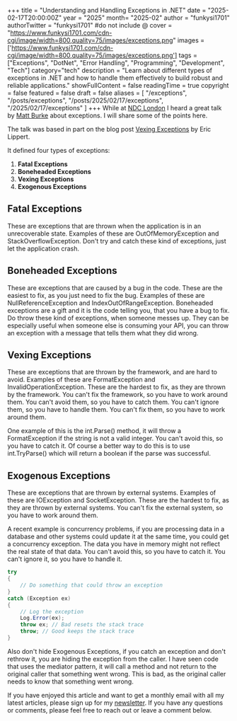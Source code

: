 +++
title = "Understanding and Handling Exceptions in .NET"
date = "2025-02-17T20:00:00Z"
year = "2025"
month= "2025-02"
author = "funkysi1701"
authorTwitter = "funkysi1701" #do not include @
cover = "https://www.funkysi1701.com/cdn-cgi/image/width=800,quality=75/images/exceptions.png"
images =['https://www.funkysi1701.com/cdn-cgi/image/width=800,quality=75/images/exceptions.png']
tags = ["Exceptions", "DotNet", "Error Handling", "Programming", "Development", "Tech"]
category="tech"
description = "Learn about different types of exceptions in .NET and how to handle them effectively to build robust and reliable applications."
showFullContent = false
readingTime = true
copyright = false
featured = false
draft = false
aliases = [
    "/exceptions",
    "/posts/exceptions",
    "/posts/2025/02/17/exceptions",
    "/2025/02/17/exceptions" 
]
+++
While at [NDC London](/posts/2025/volunteering-at-ndc/) I heard a great talk by [Matt Burke](https://mattburke.dev/talks/youre-doing-exceptions-wrong/) about exceptions. I will share some of the points here.

The talk was based in part on the blog post [Vexing Exceptions](https://ericlippert.com/2008/09/10/vexing-exceptions/) by Eric Lippert.

It defined four types of exceptions:

1. **Fatal Exceptions**
2. **Boneheaded Exceptions**
3. **Vexing Exceptions**
4. **Exogenous Exceptions**

## Fatal Exceptions

These are exceptions that are thrown when the application is in an unrecoverable state. Examples of these are OutOfMemoryException and StackOverflowException. Don't try and catch these kind of exceptions, just let the application crash.

## Boneheaded Exceptions

These are exceptions that are caused by a bug in the code. These are the easiest to fix, as you just need to fix the bug. Examples of these are NullReferenceException and IndexOutOfRangeException. Boneheaded exceptions are a gift and it is the code telling you, that you have a bug to fix. Do throw these kind of exceptions, when someone messes up. They can be especially useful when someone else is consuming your API, you can throw an exception with a message that tells them what they did wrong.

## Vexing Exceptions

These are exceptions that are thrown by the framework, and are hard to avoid. Examples of these are FormatException and InvalidOperationException. These are the hardest to fix, as they are thrown by the framework. You can't fix the framework, so you have to work around them. You can't avoid them, so you have to catch them. You can't ignore them, so you have to handle them. You can't fix them, so you have to work around them.

One example of this is the int.Parse() method, it will throw a FormatException if the string is not a valid integer. You can't avoid this, so you have to catch it. Of course a better way to do this is to use int.TryParse() which will return a boolean if the parse was successful.

## Exogenous Exceptions

These are exceptions that are thrown by external systems. Examples of these are IOException and SocketException. These are the hardest to fix, as they are thrown by external systems. You can't fix the external system, so you have to work around them.

A recent example is concurrency problems, if you are processing data in a database and other systems could update it at the same time, you could get a concurrency exception. The data you have in memory might not reflect the real state of that data. You can't avoid this, so you have to catch it. You can't ignore it, so you have to handle it.  

```csharp
try
{
    // Do something that could throw an exception
}
catch (Exception ex) 
{
    // Log the exception
    Log.Error(ex);
    throw ex; // Bad resets the stack trace
    throw; // Good keeps the stack trace 
}
```

Also don't hide Exogenous Exceptions, if you catch an exception and don't rethrow it, you are hiding the exception from the caller. I have seen code that uses the mediator pattern, it will call a method and not return to the original caller that something went wrong. This is bad, as the original caller needs to know that something went wrong.

If you have enjoyed this article and want to get a monthly email with all my latest articles, please sign up for my [newsletter](http://eepurl.com/i7pQno). If you have any questions or comments, please feel free to reach out or leave a comment below.